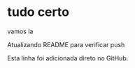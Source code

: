 # tudo certo

vamos la


Atualizando README para verificar push


Esta linha foi adicionada direto no GitHub.
